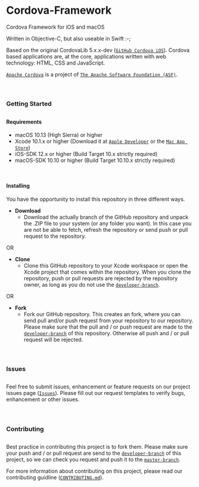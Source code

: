 # Cordova-Framework
Cordova Framework for iOS and macOS

Written in Objective-C, but also useable in Swift :-;


Based on the original CordovaLib 5.x.x-dev (<a href="https://github.com/apache/cordova-ios" target="_blank">`GitHub Cordova iOS`</a>). Cordova based applications are, at the core, applications written with web technology: HTML, CSS and JavaScript.

<a href="https://cordova.apache.org/" target="_blank">`Apache Cordova`</a> is a project of <a href="https://apache.org/" target="_blank">`The Apache Software Foundation (ASF)`</a>.

<br />

##
### Getting Started
##


#### Requirements
* macOS 10.13 (High Sierra) or higher
* Xcode 10.1.x or higher (Download it at <a href="https://developer.apple.com/downloads" title="Xcode Download" target="_blank">`Apple Developer`</a> or the <a href="https://itunes.apple.com/app/xcode/id497799835?mt=12" title="Download Xcode from the AppStore" target="_blank">`Mac App Store`</a>)
* iOS-SDK 12.x or higher (Build Target 10.x strictly required)
* macOS-SDK 10.10 or higher (Build Target 10.10.x strictly required)

<br />

#### Installing
You have the opportunity to install this repository in three different ways.

- __Download__
  - Download the actually branch of the GitHub repository and unpack the .ZIP file to your system (or any folder you want). In this case you are not be able to fetch, refresh the repository or send push or pull request to the repository.

OR

- __Clone__
  - Clone this GitHub repository to your Xcode workspace or open the Xcode project that comes within the repository. When you clone the repository, push or pull requests are rejected by the repository owner, as long as you do not use the <a href="https://github.com/nb-systems/Cordova-Framework/tree/developer" title="developer-branch">`developer-branch`</a>.

OR

- __Fork__
  - Fork our GitHub repository. This creates an fork, where you can send pull and/or push request from your repository to our repository. Please make sure that the pull and / or push request are made to the <a href="https://github.com/nb-systems/Cordova-Framework/tree/developer" title="developer-branch">`developer-branch`</a> of this repository. Otherwise all push and / or pull request will be rejected.

<br />

##
### Issues
##
Feel free to submit issues, enhancement or feature requests on our project issues page (<a href="https://github.com/nb-systems/Cordova-Framework/issues" title="Issues">`Issues`</a>). Please fill out our request templates to verify bugs, enhancement or other issues.

<br />

##
### Contributing
##
Best practice in contributing this project is to fork them. Please make sure your push and / or pull request are send to the <a href="https://github.com/nb-systems/Cordova-Framework/tree/developer" title="developer-branch">`developer-branch`</a> of this project, so we can check you request and push it to the <a href="https://github.com/nb-systems/Cordova-Framework/tree/master" title="master-branch">`master-branch`</a>.

For more information about contributing on this project, please read our contributing guidline (<a href="CONTRIBUTING.md" title="Contributing">`CONTRIBUTING.md`</a>).

